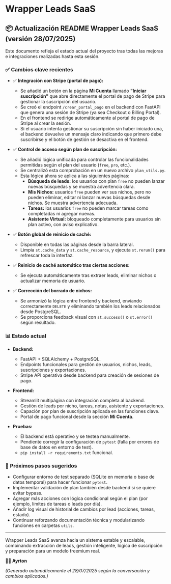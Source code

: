 # Wrapper Leads SaaS

## 📦 Actualización README Wrapper Leads SaaS (versión 28/07/2025)

Este documento refleja el estado actual del proyecto tras todas las mejoras e integraciones realizadas hasta esta sesión.

### ✅ Cambios clave recientes

- ✅ **Integración con Stripe (portal de pago):**
  - Se añadió un botón en la página **Mi Cuenta** llamado **"Iniciar suscripción"** que abre directamente el portal de pago de Stripe para gestionar la suscripción del usuario.
  - Se creó el endpoint `/crear_portal_pago` en el backend con FastAPI que genera una sesión de Stripe (ya sea Checkout o Billing Portal).
  - En el frontend se redirige automáticamente al portal de pago de Stripe al crear la sesión.
  - Si el usuario intenta gestionar su suscripción sin haber iniciado una, el backend devuelve un mensaje claro indicando que primero debe suscribirse y el botón de gestión se desactiva en el frontend.

- ✅ **Control de acceso según plan de suscripción:**
  - Se añadió lógica unificada para controlar las funcionalidades permitidas según el plan del usuario (`free`, `pro`, etc.).
  - Se centralizó esta comprobación en un nuevo archivo `plan_utils.py`.
  - Esta lógica ahora se aplica a las siguientes páginas:
    - **Búsqueda de leads:** los usuarios con plan `free` no pueden lanzar nuevas búsquedas y se muestra advertencia clara.
    - **Mis Nichos:** usuarios `free` pueden ver sus nichos, pero no pueden eliminar, editar ni lanzar nuevas búsquedas desde nichos. Se muestra advertencia adecuada.
    - **Tareas:** los usuarios `free` no pueden marcar tareas como completadas ni agregar nuevas.
    - **Asistente Virtual:** bloqueado completamente para usuarios sin plan activo, con aviso explicativo.

- ✅ **Botón global de reinicio de caché:**
  - Disponible en todas las páginas desde la barra lateral.
  - Limpia `st.cache_data` y `st.cache_resource`, y ejecuta `st.rerun()` para refrescar toda la interfaz.

- ✅ **Reinicio de caché automático tras ciertas acciones:**
  - Se ejecuta automáticamente tras extraer leads, eliminar nichos o actualizar memoria de usuario.

- ✅ **Corrección del borrado de nichos:**
  - Se armonizó la lógica entre frontend y backend, enviando correctamente `DELETE` y eliminando también los leads relacionados desde PostgreSQL.
  - Se proporciona feedback visual con `st.success()` o `st.error()` según resultado.

### 📊 Estado actual

- **Backend:**
  - FastAPI + SQLAlchemy + PostgreSQL.
  - Endpoints funcionales para gestión de usuarios, nichos, leads, suscripciones y exportaciones.
  - Stripe API operativa desde backend para creación de sesiones de pago.

- **Frontend:**
  - Streamlit multipágina con integración completa al backend.
  - Gestión de leads por nicho, tareas, notas, asistente y exportaciones.
  - Capación por plan de suscripción aplicada en las funciones clave.
  - Portal de pago funcional desde la sección **Mi Cuenta**.

- **Pruebas:**
  - El backend está operativo y se testea manualmente.
  - Pendiente corregir la configuración de `pytest` (falla por errores de base de datos en entorno de test).
  - `pip install -r requirements.txt` funcional.

### 🚀 Próximos pasos sugeridos

- Configurar entorno de test separado (SQLite en memoria o base de datos temporal) para hacer funcionar `pytest`.
- Implementar validación de plan también desde backend si se quiere evitar bypass.
- Agregar más acciones con lógica condicional según el plan (por ejemplo, límites de tareas o leads por día).
- Añadir log visual de historial de cambios por lead (acciones, tareas, estado).
- Continuar reforzando documentación técnica y modularizando funciones en carpetas `utils`.

---

Wrapper Leads SaaS avanza hacia un sistema estable y escalable, combinando extracción de leads, gestión inteligente, lógica de suscripción y preparación para un modelo freemium real.

**👨‍💻 Ayrton**

*(Generado automáticamente el 28/07/2025 según la conversación y cambios aplicados.)*
